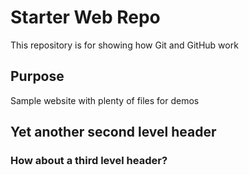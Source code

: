 # Starter Web Repo

This repository is for showing how Git and GitHub work

## Purpose

Sample website with plenty of files for demos

## Yet another second level header

### How about a third level header? 
